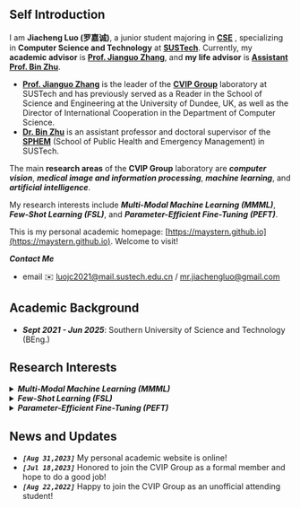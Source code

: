 
## Self Introduction
I am **Jiacheng Luo (罗嘉诚)**, a junior student majoring in **[CSE](https://cse.sustech.edu.cn/en/)** , specializing in **Computer Science and Technology** at  **[SUSTech](https://www.sustech.edu.cn/en/)**. Currently, my **academic advisor** is **[Prof. Jianguo Zhang](https://www.sustech.edu.cn/en/faculties/zhangjianguo.html)**, and **my life advisor** is **[Assistant Prof. Bin Zhu](https://www.sustech.edu.cn/en/faculties/bin-zhu.html)**. 

-  **[Prof. Jianguo Zhang](https://www.sustech.edu.cn/en/faculties/zhangjianguo.html)** is the leader of the **[CVIP Group](https://faculty.sustech.edu.cn/?tagid=zhangjg&iscss=1&snapid=1&orderby=date&go=1&lang=en)** laboratory at SUSTech and has previously served as a Reader in the School of Science and Engineering at the University of Dundee, UK, as well as the Director of International Cooperation in the Department of Computer Science. 
- **[Dr. Bin Zhu](https://www.sustech.edu.cn/en/faculties/bin-zhu.html)** is an assistant professor and doctoral supervisor of the **[SPHEM](https://sph.sustech.edu.cn/)** (School of Public Health and Emergency Management) in SUSTech.

The main **research areas** of the **CVIP Group** laboratory are ***computer vision***, ***medical image and information processing***, ***machine learning***, and ***artificial intelligence***. 

My research interests include ***Multi-Modal Machine Learning (MMML)***, ***Few-Shot Learning (FSL)***, and ***Parameter-Efficient Fine-Tuning (PEFT)***. 

This is my personal academic homepage: [https://maystern.github.io](https://maystern.github.io). Welcome to visit!

***Contact Me***
- email ✉️ luojc2021@mail.sustech.edu.cn / mr.jiachengluo@gmail.com

## Academic Background

- ***Sept 2021 - Jun 2025***: Southern University of Science and Technology (BEng.)

## Research Interests


<html>
<body>
    <details>
        <summary><strong><em>Multi-Modal Machine Learning (MMML)</em></strong></summary>
        <div style="margin-left: 20px;"> <!-- 调整这里的数值以控制缩进量 -->
            &nbsp; &nbsp; Humans perceive the world through various sensory organs, such as the eyes, ears, and tactile senses. Multi-Modal Machine Learning (MMML) research addresses machine learning problems with different modalities of data. Common modalities include vision, text, and sound. They usually come from different sensors, and the formation of data and internal structure differ significantly. For example, images are a continuous space that naturally exists in the world, while text is a discrete space organized by human knowledge and grammar rules. The heterogeneity of multimodal data poses challenges for learning the correlations and complementarities among them.
        </div>
    </details>
</body>
</html>

<html>
<body>
    <details>
        <summary><strong><em>Few-Shot Learning (FSL)</em></strong></summary>
        <div style="margin-left: 20px;"> <!-- 调整这里的数值以控制缩进量 -->
          &nbsp; &nbsp; Few-shot learning (FSL) is a machine learning method that trains with limited information datasets. The common practice in machine learning application fields is to provide models with as much data as possible. This is because in most machine learning applications, providing more data helps the model in making better predictions. However, few-shot learning aims to construct accurate machine learning models with fewer training data. Since the dimensionality of input data determines the cost of resources (such as time cost, computational cost, etc.), people can lower the cost of data analysis/machine learning (ML) by using few-shot learning.
        </div>
    </details>
</body>
</html>

<html>
<body>
    <details>
        <summary><strong><em>Parameter-Efficient Fine-Tuning (PEFT)</em></strong></summary>
        <div style="margin-left: 20px;"> <!-- 调整这里的数值以控制缩进量 -->
          &nbsp; &nbsp; In recent years, there have been many large pre-trained models in deep learning research, such as GPT-3, BERT, ViT, etc., which can achieve excellent performance in various natural language and even visual image processing tasks. However, the training cost of these large pre-trained models is very high, requiring a huge amount of computational resources and data. The Parameter-Efficient Fine-Tuning (PEFT) technique aims to improve the performance of pre-trained models on new tasks by minimizing the number of fine-tuning parameters and computational complexity, thus easing the training cost of large pre-trained models and achieving efficient transfer learning.
        </div>
    </details>
</body>
</html>


## News and Updates

- ***`[Aug 31,2023]`*** My personal academic website is online!
- ***`[Jul 18,2023]`*** Honored to join the CVIP Group as a formal member and hope to do a good job!
- ***`[Aug 22,2022]`*** Happy to join the CVIP Group as an unofficial attending student!
